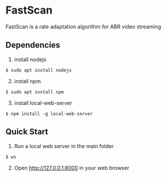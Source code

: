 # FastScan
FastScan is a rate adaptation algorithm for ABR video streaming

## Dependencies
1. install nodejs
```
$ sudo apt install nodejs
```
2. install npm
```
$ sudo apt install npm
```
3. install local-web-server
```
$ npm install -g local-web-server
```

## Quick Start
1. Run a local web server in the main folder
```
$ ws
```
2. Open http://127.0.0.1:8000 in your web browser
